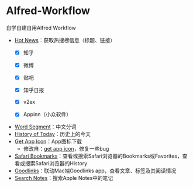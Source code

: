 # Alfred-Workflow
自学自建自用Alfred Workflow


- [Hot News](https://github.com/BlackCCCat/Alfred-Workflow/tree/main/hot-news)：获取热搜榜信息（标题、链接）
    - [x] 知乎
    - [x] 微博
    - [x] 贴吧
    - [x] 知乎日报
    - [x] v2ex
    - [x] Appinn（小众软件）

    
- [Word Segment](https://github.com/BlackCCCat/Alfred-Workflow/tree/main/word-segment)：中文分词
- [History of Today](https://github.com/BlackCCCat/Alfred-Workflow/tree/main/history-of-today)：历史上的今天
- [Get App Icon](https://github.com/BlackCCCat/Alfred-Workflow/tree/main/icon-extractor)：App图标下载
    - 修改自：[get app icon](https://github.com/packal/repository/tree/master/com.mcskrzypczak.extracticon)，修复一些bug
- [Safari Bookmarks](https://github.com/BlackCCCat/Alfred-Workflow/tree/main/safari-bookmarks)：查看或搜索Safari浏览器的Bookmarks或Favorites，查看或搜索Safari浏览器的History
- [Goodlinks](https://github.com/BlackCCCat/Alfred-Workflow/tree/main/goodlinks)：联动Mac端Goodlinks app，查看文章、标签及其阅读情况
- [Search Notes](https://github.com/BlackCCCat/Alfred-Workflow/tree/main/apple-notes)：搜索Apple Notes中的笔记


 

